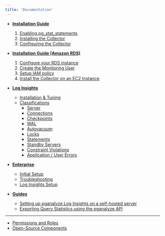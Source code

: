 ```yaml
---
title: 'Documentation'
---
```


* **[Installation Guide](/docs/install)**
  1. [Enabling pg\_stat\_statements](/docs/install/01_enabling_pg_stat_statements)
  2. [Installing the Collector](/docs/install/02_installing_the_collector)
  3. [Configuring the Collector](/docs/install/03_configuring_the_collector)

* **[Installation Guide (Amazon RDS)](/docs/install/amazon_rds)**
  1. [Configure your RDS instance](/docs/install/amazon_rds/01_configure_rds_instance)
  2. [Create the Monitoring User](/docs/install/amazon_rds/02_create_monitoring_user)
  3. [Setup IAM policy](/docs/install/amazon_rds/03_setup_iam_policy)
  4. [Install the Collector on an EC2 Instance](/docs/install/amazon_rds/04_install_collector)

* **[Log Insights](/docs/log_insights)**
  - [Installation & Tuning](/docs/log_insights/install)
  - [Classifications](/docs/log_insights/classifications)
      * [Server](/docs/log_insights/classifications/server)
      * [Connections](/docs/log_insights/classifications/connections)
      * [Checkpoints](/docs/log_insights/classifications/checkpoints)
      * [WAL](/docs/log_insights/classifications/wal)
      * [Autovacuum](/docs/log_insights/classifications/autovacuum)
      * [Locks](/docs/log_insights/classifications/locks)
      * [Statements](/docs/log_insights/classifications/statements)
      * [Standby Servers](/docs/log_insights/classifications/standby)
      * [Constraint Violations](/docs/log_insights/classifications/constraint_violations)
      * [Application / User Errors](/docs/log_insights/classifications/app_errors)

* **[Enterprise](/docs/enterprise)**
  - [Initial Setup](/docs/enterprise/setup)
  - [Troubleshooting](/docs/enterprise/troubleshooting)
  - [Log Insights Setup](/docs/enterprise/log_insights)

* **[Guides](/docs/guides)**
  - [Setting up pganalyze Log Insights on a self-hosted server](/docs/guides/setup_log_insights_on_self_hosted_server)
  - [Exporting Query Statistics using the pganalyze API](/docs/guides/exporting_query_statistics)

---

* [Permissions and Roles](/docs/permissions)
* [Open-Source Components](/docs/open_source_components)
